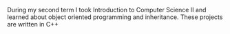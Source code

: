 During my second term I took Introduction to Computer Science II and learned about object oriented programming and inheritance.
These projects are written in C++
